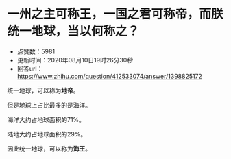 # 一州之主可称王，一国之君可称帝，而朕统一地球，当以何称之？
- 点赞数：5981
- 更新时间：2020年08月10日19时26分30秒
- 回答url：https://www.zhihu.com/question/412533074/answer/1398825172
<body>
 <p data-pid="pMA-LNEB">统一地球，可以称为<b>地帝</b>。</p>
 <p data-pid="4h09saR7">但是地球上占比最多的是海洋。</p>
 <p data-pid="YES1ypz_">海洋大约占地球面积的71%。</p>
 <p data-pid="p_HhwNyn">陆地大约占地球面积的29%。</p>
 <p data-pid="6qffniF2">因此统一地球，可以称为<b>海王</b>。</p>
</body>